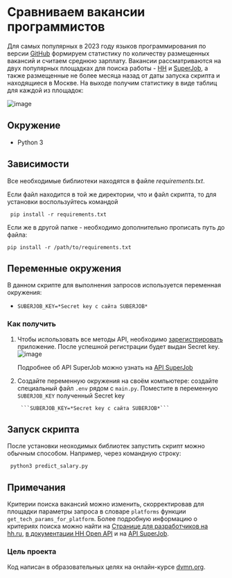 # Сравниваем вакансии программистов
Для самых популярных в 2023 году языков программирования по версии [GitHub](https://habr.com/ru/articles/310262/) формируем статистику по количеству размещенных вакансий и считаем среднюю зарплату.
Вакансии рассматриваются на двух популярных площадках для поиска работы - [HH](https://hh.ru/) и [SuperJob](https://www.superjob.ru/), а также размещенные не более месяца назад от даты запуска скрипта и находящиеся в Москве.
На выходе получим статистику в виде таблиц для каждой из площадок:

![image](https://github.com/AbrosimovaD/predict_salary/assets/114830550/1a28958b-2d89-422c-9142-c71a51ecb277)



## Окружение
* Python 3

## Зависимости
Все необходимые библиотеки находятся в файле *requirements.txt*.

Если файл находится в той же директории, что и файл скрипта, то для установки воспользуйтесь командой 

  ```  pip install -r requirements.txt ```

Если же в другой папке - необходимо дополнительно прописать путь до файла:

  ``` pip install -r /path/to/requirements.txt ```

## Переменные окружения
В данном скрипте для выполнения запросов используется переменная окружения:

* ```SUBERJOB_KEY=*Secret key с сайта SUBERJOB*```

### Как получить
1. Чтобы использовать все методы API, необходимо [зарегистрировать](https://api.superjob.ru/register) приложение. После успешной регистрации будет выдан Secret key.
   ![image](https://github.com/AbrosimovaD/predict_salary/assets/114830550/5dd8408f-1dbc-4207-a057-eba81940029e)

      Подробнее об API SuperJob можно узнать на [API SuperJob](https://api.superjob.ru/)
1. Cоздайте переменную окружения на своём компьютере: создайте специальный файл ```.env``` рядом с ```main.py```. Поместите в переменную ```SUBERJOB_KEY``` полученный Secret key

        ```SUBERJOB_KEY=*Secret key с сайта SUBERJOB*```

## Запуск скрипта
После установки неоходимых библиотек запустить скрипт можно обычным способом. Например, через командную строку:

```  python3 predict_salary.py  ```

## Примечания
Критерии поиска вакансий можно изменить, скорректировав для площадки параметры запроса в словаре ```platforms``` функции ```get_tech_params_for_platform```.
Более подробную информацию о критериях поиска можно найти на [Странице для разработчиков на hh.ru](https://dev.hh.ru/), [в документации HH Open API](https://api.hh.ru/openapi/) и на [API SuperJob](https://api.superjob.ru/).
### Цель проекта

Код написан в образовательных целях на онлайн-курсе [dvmn.org](https://dvmn.org/).

